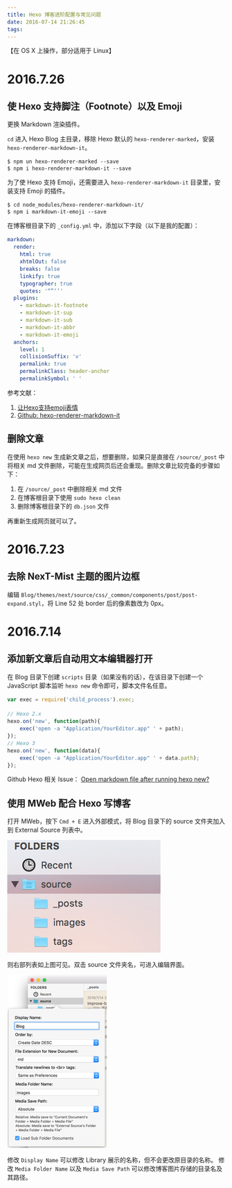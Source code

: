 ```yaml
---
title: Hexo 博客进阶配置与常见问题
date: 2016-07-14 21:26:45
tags:
---
```

【在 OS X 上操作，部分适用于 Linux】
# 2016.7.26
## 使 Hexo 支持脚注（Footnote）以及 Emoji

更换 Markdown 渲染插件。

`cd` 进入 Hexo Blog 主目录，移除 Hexo 默认的 `hexo-renderer-marked`，安装 `hexo-renderer-markdown-it`。

``` shell
$ npm un hexo-renderer-marked --save
$ npm i hexo-renderer-markdown-it --save
```

为了使 Hexo 支持 Emoji，还需要进入 `hexo-renderer-markdown-it` 目录里，安装支持 Emoji 的插件。

``` shell
$ cd node_modules/hexo-renderer-markdown-it/
$ npm i markdown-it-emoji --save
```

在博客根目录下的 `_config.yml` 中，添加以下字段（以下是我的配置）：

``` yaml
markdown:
  render:
    html: true
    xhtmlOut: false
    breaks: false
    linkify: true
    typographer: true
    quotes: '“”‘’'
  plugins:
    - markdown-it-footnote
    - markdown-it-sup
    - markdown-it-sub
    - markdown-it-abbr
    - markdown-it-emoji
  anchors:
    level: 1
    collisionSuffix: 'v'
    permalink: true
    permalinkClass: header-anchor
    permalinkSymbol: ' '
```

参考文献：
1. [让Hexo支持emoji表情](https://ppxu.me/2015/12/24/enable-emoji-in-hexo/)
2. [Github: hexo-renderer-markdown-it](https://github.com/celsomiranda/hexo-renderer-markdown-it)

## 删除文章

在使用 `hexo new` 生成新文章之后，想要删除，如果只是直接在 `/source/_post` 中将相关 md 文件删除，可能在生成网页后还会重现。删除文章比较完备的步骤如下：

1. 在 `/source/_post` 中删除相关 md 文件
2. 在博客根目录下使用 `sudo hexo clean`
3. 删除博客根目录下的 `db.json` 文件

再重新生成网页就可以了。

# 2016.7.23

## 去除 NexT-Mist 主题的图片边框

编辑 `Blog/themes/next/source/css/_common/components/post/post-expand.styl`，将 Line 52 处 border 后的像素数改为 0px。

# 2016.7.14

## 添加新文章后自动用文本编辑器打开

在 Blog 目录下创建 `scripts` 目录（如果没有的话），在该目录下创建一个 JavaScript 脚本监听 `hexo new` 命令即可，脚本文件名任意。

``` js
var exec = require('child_process').exec;

// Hexo 2.x
hexo.on('new', function(path){
    exec('open -a "Application/YourEditor.app" ' + path);
});
// Hexo 3
hexo.on('new', function(data){
    exec('open -a "Application/YourEditor.app" ' + data.path);
});
```
Github Hexo 相关 Issue：
[Open markdown file after running hexo new?](https://github.com/hexojs/hexo/issues/1007)

## 使用 MWeb 配合 Hexo 写博客
打开 MWeb，按下 `Cmd + E` 进入外部模式，将 Blog 目录下的 source 文件夹加入到 External Source 列表中。

![MWeb-external-table](/images/MWeb-external-table.png)

则右部列表如上图可见。双击 source 文件夹名，可进入编辑界面。

![MWeb-external-source-edit](/images/MWeb-external-source-edit.png)

修改 `Display Name` 可以修改 Library 展示的名称，但不会更改原目录的名称。
修改 `Media Folder Name` 以及 `Media Save Path` 可以修改博客图片存储的目录名及其路径。


